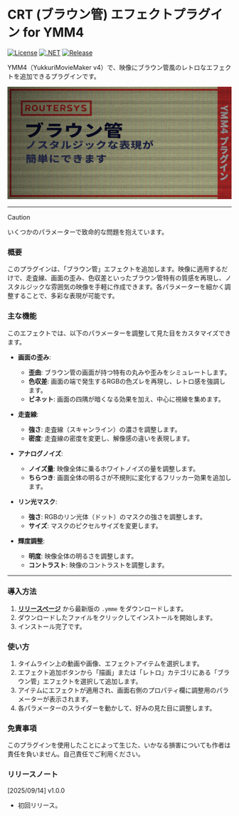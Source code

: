# CRT (ブラウン管) エフェクトプラグイン for YMM4

[![License](https://img.shields.io/badge/license-MIT-blue.svg)](LICENSE)
[![.NET](https://img.shields.io/badge/.NET-9.0-purple.svg)](#)
[![Release](https://img.shields.io/github/v/release/routersys/YMM4-CRT.svg)](https://github.com/routersys/YMM4-CRT/releases)

YMM4（YukkuriMovieMaker v4）で、映像にブラウン管風のレトロなエフェクトを追加できるプラグインです。

![image](https://github.com/routersys/YMM4-CRT/blob/master/CRT.png)

---

> [!CAUTION]
> いくつかのパラメーターで致命的な問題を抱えています。

### 概要

このプラグインは、「ブラウン管」エフェクトを追加します。映像に適用するだけで、走査線、画面の歪み、色収差といったブラウン管特有の質感を再現し、ノスタルジックな雰囲気の映像を手軽に作成できます。各パラメーターを細かく調整することで、多彩な表現が可能です。

### 主な機能

このエフェクトでは、以下のパラメーターを調整して見た目をカスタマイズできます。

- **画面の歪み**:
    - **歪曲**: ブラウン管の画面が持つ特有の丸みや歪みをシミュレートします。
    - **色収差**: 画面の端で発生するRGBの色ズレを再現し、レトロ感を強調します。
    - **ビネット**: 画面の四隅が暗くなる効果を加え、中心に視線を集めます。

- **走査線**:
    - **強さ**: 走査線（スキャンライン）の濃さを調整します。
    - **密度**: 走査線の密度を変更し、解像感の違いを表現します。

- **アナログノイズ**:
    - **ノイズ量**: 映像全体に乗るホワイトノイズの量を調整します。
    - **ちらつき**: 画面全体の明るさが不規則に変化するフリッカー効果を追加します。

- **リン光マスク**:
    - **強さ**: RGBのリン光体（ドット）のマスクの強さを調整します。
    - **サイズ**: マスクのピクセルサイズを変更します。

- **輝度調整**:
    - **明度**: 映像全体の明るさを調整します。
    - **コントラスト**: 映像のコントラストを調整します。

---

### 導入方法

1. **[リリースページ](https://github.com/routersys/YMM4-CRT/releases)** から最新版の `.ymme` をダウンロードします。
2. ダウンロードしたファイルをクリックしてインストールを開始します。
3. インストール完了です。

### 使い方
1. タイムライン上の動画や画像、エフェクトアイテムを選択します。
2. エフェクト追加ボタンから「描画」または「レトロ」カテゴリにある「ブラウン管」エフェクトを選択して追加します。
3. アイテムにエフェクトが適用され、画面右側のプロパティ欄に調整用のパラメーターが表示されます。
4. 各パラメーターのスライダーを動かして、好みの見た目に調整します。

### 免責事項

このプラグインを使用したことによって生じた、いかなる損害についても作者は責任を負いません。自己責任でご利用ください。

### リリースノート
[2025/09/14] v1.0.0
- 初回リリース。
